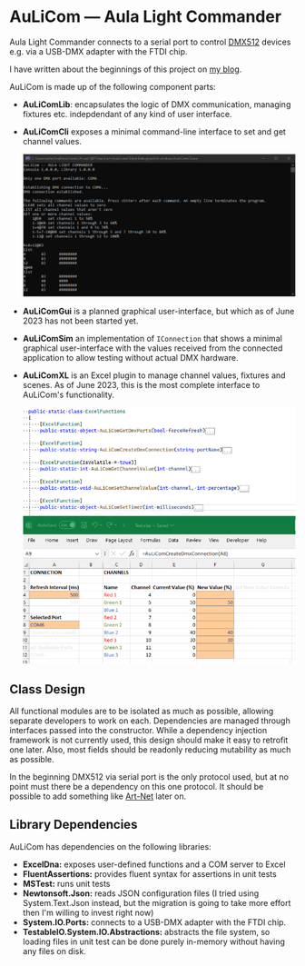 # AuLiCom — Aula Light Commander

Aula Light Commander connects to a serial port to control [DMX512](https://en.wikipedia.org/wiki/DMX512) devices e.g. via a USB-DMX adapter with the FTDI chip.

I have written about the beginnings of this project on [my blog](https://personalnexus.wordpress.com/2023/06/24/rediscovering-the-joy-of-coding/).

AuLiCom is made up of the following component parts:

* **AuLiComLib**: encapsulates the logic of DMX communication, managing fixtures etc. indepdendant of any kind of user interface.

* **AuLiComCli** exposes a minimal command-line interface to set and get channel values.

	![AuLiComCli controlling an LED bar](/doc/CLI/AuLiComCli.png)

* **AuLiComGui** is a planned graphical user-interface, but which as of June 2023 has not been started yet.

* **AuLiComSim** an implementation of `IConnection` that shows a minimal graphical user-interface with the values received from the connected application to allow testing without actual DMX hardware.

* **AuLiComXL** is an Excel plugin to manage channel values, fixtures and scenes. As of June 2023, this is the most complete interface to AuLiCom's functionality.

	![AuLiComXL controlling an LED bar](/doc/Excel/AuLiComXL.png)

## Class Design

All functional modules are to be isolated as much as possible, allowing separate developers to work on each. Dependencies are managed through interfaces passed into the constructor. While a dependency injection framework is not currently used, this design should make it easy to retrofit one later. Also, most fields should be readonly reducing mutability as much as possible.

In the beginning DMX512 via serial port is the only protocol used, but at no point must there be a dependency on this one protocol. It should be possible to add something like [Art-Net](https://en.wikipedia.org/wiki/Art-Net) later on.

## Library Dependencies

AuLiCom has dependencies on the following libraries:

* **ExcelDna:** exposes user-defined functions and a COM server to Excel
* **FluentAssertions:** provides fluent syntax for assertions in unit tests
* **MSTest:** runs unit tests
* **Newtonsoft.Json:** reads JSON configuration files (I tried using System.Text.Json instead, but the migration is going to take more effort then I'm willing to invest right now)
* **System.IO.Ports:** connects to a USB-DMX adapter with the FTDI chip.
* **TestableIO.System.IO.Abstractions:** abstracts the file system, so loading files in unit test can be done purely in-memory without having any files on disk.

